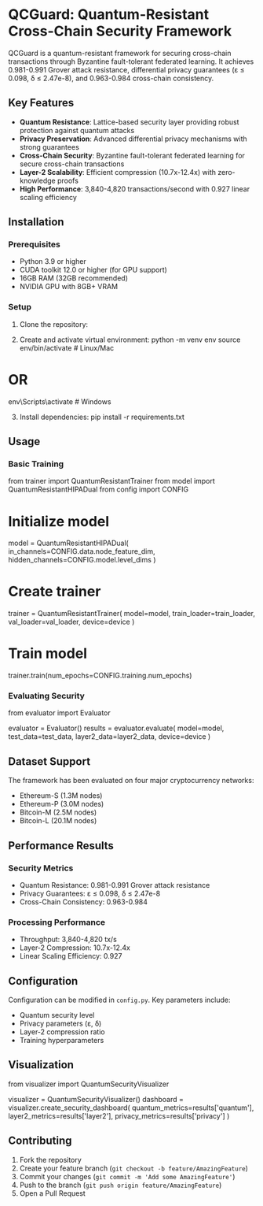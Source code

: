 # QCGuard: Quantum-Resistant Cross-Chain Security Framework

QCGuard is a quantum-resistant framework for securing cross-chain transactions through Byzantine fault-tolerant federated learning. It achieves 0.981-0.991 Grover attack resistance, differential privacy guarantees (ε ≤ 0.098, δ ≤ 2.47e-8), and 0.963-0.984 cross-chain consistency.

## Key Features

- **Quantum Resistance**: Lattice-based security layer providing robust protection against quantum attacks
- **Privacy Preservation**: Advanced differential privacy mechanisms with strong guarantees
- **Cross-Chain Security**: Byzantine fault-tolerant federated learning for secure cross-chain transactions
- **Layer-2 Scalability**: Efficient compression (10.7x-12.4x) with zero-knowledge proofs
- **High Performance**: 3,840-4,820 transactions/second with 0.927 linear scaling efficiency

## Installation

### Prerequisites
- Python 3.9 or higher
- CUDA toolkit 12.0 or higher (for GPU support)
- 16GB RAM (32GB recommended)
- NVIDIA GPU with 8GB+ VRAM

### Setup

1. Clone the repository:


2. Create and activate virtual environment:
python -m venv env
source env/bin/activate  # Linux/Mac
# OR
env\Scripts\activate     # Windows


3. Install dependencies:
pip install -r requirements.txt


## Usage

### Basic Training

from trainer import QuantumResistantTrainer
from model import QuantumResistantHIPADual
from config import CONFIG

# Initialize model
model = QuantumResistantHIPADual(
    in_channels=CONFIG.data.node_feature_dim,
    hidden_channels=CONFIG.model.level_dims
)

# Create trainer
trainer = QuantumResistantTrainer(
    model=model,
    train_loader=train_loader,
    val_loader=val_loader,
    device=device
)

# Train model
trainer.train(num_epochs=CONFIG.training.num_epochs)


### Evaluating Security

from evaluator import Evaluator

evaluator = Evaluator()
results = evaluator.evaluate(
    model=model,
    test_data=test_data,
    layer2_data=layer2_data,
    device=device
)


## Dataset Support

The framework has been evaluated on four major cryptocurrency networks:
- Ethereum-S (1.3M nodes)
- Ethereum-P (3.0M nodes)
- Bitcoin-M (2.5M nodes)
- Bitcoin-L (20.1M nodes)

## Performance Results

### Security Metrics
- Quantum Resistance: 0.981-0.991 Grover attack resistance
- Privacy Guarantees: ε ≤ 0.098, δ ≤ 2.47e-8
- Cross-Chain Consistency: 0.963-0.984

### Processing Performance
- Throughput: 3,840-4,820 tx/s
- Layer-2 Compression: 10.7x-12.4x
- Linear Scaling Efficiency: 0.927

## Configuration

Configuration can be modified in `config.py`. Key parameters include:
- Quantum security level
- Privacy parameters (ε, δ)
- Layer-2 compression ratio
- Training hyperparameters

## Visualization

from visualizer import QuantumSecurityVisualizer

visualizer = QuantumSecurityVisualizer()
dashboard = visualizer.create_security_dashboard(
    quantum_metrics=results['quantum'],
    layer2_metrics=results['layer2'],
    privacy_metrics=results['privacy']
)


## Contributing

1. Fork the repository
2. Create your feature branch (`git checkout -b feature/AmazingFeature`)
3. Commit your changes (`git commit -m 'Add some AmazingFeature'`)
4. Push to the branch (`git push origin feature/AmazingFeature`)
5. Open a Pull Request